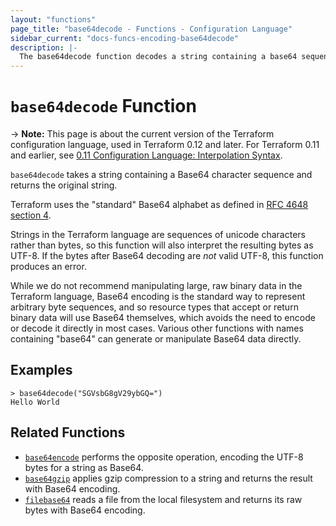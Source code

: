 ```yaml
---
layout: "functions"
page_title: "base64decode - Functions - Configuration Language"
sidebar_current: "docs-funcs-encoding-base64decode"
description: |-
  The base64decode function decodes a string containing a base64 sequence.
---
```


# `base64decode` Function

-> **Note:** This page is about the current version of the Terraform
configuration language, used in Terraform 0.12 and later. For Terraform 0.11 and
earlier, see
[0.11 Configuration Language: Interpolation Syntax](../../configuration-0-11/interpolation.html).

`base64decode` takes a string containing a Base64 character sequence and
returns the original string.

Terraform uses the "standard" Base64 alphabet as defined in
[RFC 4648 section 4](https://tools.ietf.org/html/rfc4648#section-4).

Strings in the Terraform language are sequences of unicode characters rather
than bytes, so this function will also interpret the resulting bytes as
UTF-8. If the bytes after Base64 decoding are _not_ valid UTF-8, this function
produces an error.

While we do not recommend manipulating large, raw binary data in the Terraform
language, Base64 encoding is the standard way to represent arbitrary byte
sequences, and so resource types that accept or return binary data will use
Base64 themselves, which avoids the need to encode or decode it directly in
most cases. Various other functions with names containing "base64" can generate
or manipulate Base64 data directly.

## Examples

```
> base64decode("SGVsbG8gV29ybGQ=")
Hello World
```

## Related Functions

* [`base64encode`](./base64encode.html) performs the opposite operation,
  encoding the UTF-8 bytes for a string as Base64.
* [`base64gzip`](./base64gzip.html) applies gzip compression to a string
  and returns the result with Base64 encoding.
* [`filebase64`](./filebase64.html) reads a file from the local filesystem
  and returns its raw bytes with Base64 encoding.
